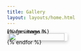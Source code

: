 ```yaml
---
title: Gallery
layout: layouts/home.html
---
```


<style>
    #photos {
        line-height: 0;
        column-count: 4;
        column-gap: 0.5rem;  
    }

    #photos img {
        width: calc(100% - 0.5rem);
        margin: 0.25rem;
        height: auto !important;
        box-shadow: rgba(0, 0, 0, 0.24) 0px 3px 8px;
        border-radius: 0.2rem;
    }
    @media (max-width: 1200px) {
        #photos {
        column-count:         4;
        }
    }
    @media (max-width: 1000px) {
        #photos {
        column-count:         3;
        }
    }
    @media (max-width: 800px) {
        #photos {
        column-count:         2;
        }
    }
    @media (max-width: 400px) {
        #photos {
        column-count:         1;
        }
    }
</style>


<div id="photos">
{% for image in images.items %}
<img src="https://picsum.photos/{{image}}">
{% endfor %}
</div>